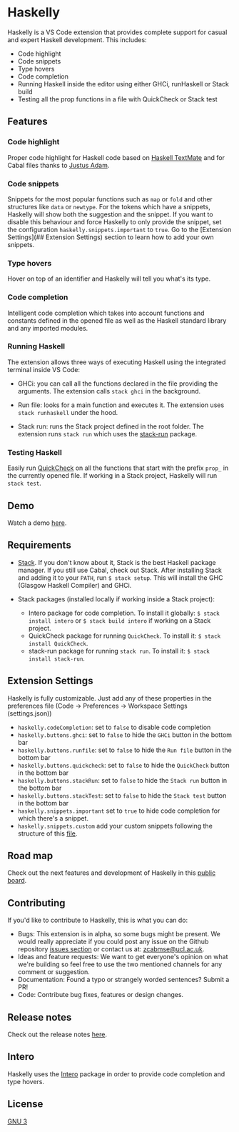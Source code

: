 # Haskelly

Haskelly is a VS Code extension that provides complete support for casual and expert Haskell development. This includes:
* Code highlight
* Code snippets
* Type hovers
* Code completion
* Running Haskell inside the editor using either GHCi, runHaskell or Stack build
* Testing all the prop functions in a file with QuickCheck or Stack test


## Features

### Code highlight
Proper code highlight for Haskell code based on [Haskell TextMate](https://github.com/textmate/haskell.tmbundle) and for Cabal files thanks to [Justus Adam](https://github.com/JustusAdam/language-haskell/blob/master/syntaxes/cabal.tmLanguage).

### Code snippets
Snippets for the most popular functions such as `map` or `fold` and other structures like `data` or `newtype`. 
For the tokens which have a snippets, Haskelly will show both the suggestion and the snippet. If you want to disable this behaviour and force Haskelly to only provide the snippet, set the configuration `haskelly.snippets.important` to `true`. Go to the [Extension Settings](## Extension Settings) section to learn how to add your own snippets.

### Type hovers
Hover on top of an identifier and Haskelly will tell you what's its type. 

### Code completion
Intelligent code completion which takes into account functions and constants defined in the opened file as well as the Haskell standard library and any imported modules.

### Running Haskell
The extension allows three ways of executing Haskell using the integrated terminal inside VS Code:
* GHCi: you can call all the functions declared in the file providing the arguments. The extension calls `stack ghci` in the background.

* Run file: looks for a main function and executes it. The extension uses `stack runhaskell` under the hood.

* Stack run: runs the Stack project defined in the root folder. The extension runs `stack run` which uses the [stack-run](https://hackage.haskell.org/package/stack-run) package.

### Testing Haskell
Easily run [QuickCheck](https://hackage.haskell.org/package/QuickCheck) on all the functions that start with the prefix `prop_` in the currently opened file. If working in a Stack project, Haskelly will run `stack test`.

## Demo 

Watch a demo [here](https://www.youtube.com/watch?v=r3x64iz5xDk).

## Requirements
* [Stack](https://www.haskellstack.org). If you don't know about it, Stack is the best Haskell package manager. If you still use Cabal, check out Stack. After installing Stack and adding it to your `PATH`, run `$ stack setup`. This will install the GHC (Glasgow Haskell Compiler) and GHCi.

* Stack packages (installed locally if working inside a Stack project):
    * Intero package for code completion. To install it globally: `$ stack install intero` or `$ stack build intero` if working on a Stack project.
    * QuickCheck package for running `QuickCheck`. To install it: `$ stack install QuickCheck`.
    * stack-run package for running `stack run`. To install it: `$ stack install stack-run`.


## Extension Settings

Haskelly is fully customizable. Just add any of these properties in the preferences file (Code -> Preferences -> Workspace Settings (settings.json))
* `haskelly.codeCompletion`: set to `false` to disable code completion
* `haskelly.buttons.ghci`: set to `false` to hide the `GHCi` button in the bottom bar
* `haskelly.buttons.runfile`: set to `false` to hide the `Run file` button in the bottom bar
* `haskelly.buttons.quickcheck`: set to `false` to hide the `QuickCheck` button in the bottom bar
* `haskelly.buttons.stackRun`: set to `false` to hide the `Stack run` button in the bottom bar
* `haskelly.buttons.stackTest`: set to `false` to hide the `Stack test` button in the bottom bar
* `haskelly.snippets.important` set to `true` to hide code completion for which there's a snippet.
* `haskelly.snippets.custom` add your custom snippets following the structure of this [file](https://github.com/martrik/Haskelly/tree/master/languages/snippets/haskell.json).


## Road map

 Check out the next features and development of Haskelly in this [public board](https://trello.com/b/vsMlLU4h/haskelly-features).


## Contributing

If you'd like to contribute to Haskelly, this is what you can do:

* Bugs: This extension is in alpha, so some bugs might be present. We would really appreciate if you
could post any issue on the Github repository [issues section](https://github.com/martrik/Haskelly/issues) or contact us at: [zcabmse@ucl.ac.uk](mailto:zcabmse@ucl.ac.uk?Subject=Haskelly%20feedback).
* Ideas and feature requests: We want to get everyone's opinion on what we're building so feel free to use the two mentioned channels for any comment or suggestion.
* Documentation: Found a typo or strangely worded sentences? Submit a PR!
* Code: Contribute bug fixes, features or design changes.

## Release notes

Check out the release notes [here](https://github.com/martrik/Haskelly/releases).

## Intero

Haskelly uses the [Intero](https://github.com/commercialhaskell/intero) package in order to provide code completion and type hovers.

## License

[GNU 3](https://github.com/martrik/Haskelly/blob/master/License.txt)
